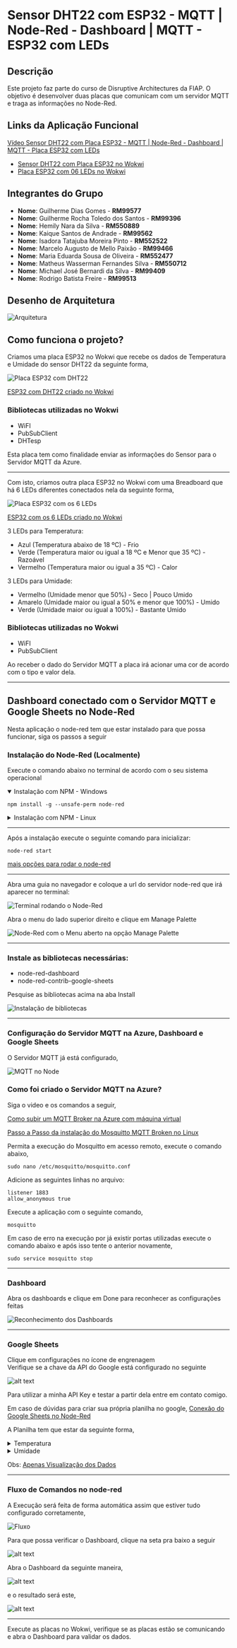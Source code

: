 # Sensor DHT22 com ESP32 - MQTT | Node-Red - Dashboard | MQTT - ESP32 com LEDs

## Descrição
Este projeto faz parte do curso de Disruptive Architectures da FIAP. O objetivo é desenvolver duas placas que comunicam com um servidor MQTT e traga as informações no Node-Red.

## Links da Aplicação Funcional

[Vídeo Sensor DHT22 com Placa ESP32 - MQTT | Node-Red - Dashboard | MQTT - Placa ESP32 com LEDs](https://youtube.com)

- [Sensor DHT22 com Placa ESP32 no Wokwi](https://wokwi.com/projects/412122109943784449)
- [Placa ESP32 com 06 LEDs no Wokwi](https://wokwi.com/projects/412299204852146177)

## Integrantes do Grupo
- **Nome**: Guilherme Dias Gomes - **RM99577** 
- **Nome**: Guilherme Rocha Toledo dos Santos - **RM99396** 
- **Nome**: Hemily Nara da Silva - **RM550889** 
- **Nome**: Kaique Santos de Andrade - **RM99562**
- **Nome**: Isadora Tatajuba Moreira Pinto - **RM552522**
- **Nome**: Marcelo Augusto de Mello Paixão - **RM99466**
- **Nome**: Maria Eduarda Sousa de Oliveira - **RM552477** 
- **Nome**: Matheus Wasserman Fernandes Silva - **RM550712** 
- **Nome**: Michael José Bernardi da Silva - **RM99409** 
- **Nome**: Rodrigo Batista Freire - **RM99513**

## Desenho de Arquitetura

![Arquitetura](desenho_arquitetura_iot.jpg)

## Como funciona o projeto?
Criamos uma placa ESP32 no Wokwi que recebe os dados de Temperatura e Umidade do sensor DHT22 da seguinte forma,

![Placa ESP32 com DHT22](images/image.png)

[ESP32 com DHT22 criado no Wokwi](https://wokwi.com/projects/412122109943784449)

### Bibliotecas utilizadas no Wokwi

- WiFI
- PubSubClient
- DHTesp

Esta placa tem como finalidade enviar as informações do Sensor para o Servidor MQTT da Azure.

---

Com isto, criamos outra placa ESP32 no Wokwi com uma Breadboard que há 6 LEDs diferentes conectados nela da seguinte forma, 

![Placa ESP32 com os 6 LEDs](images/image-1.png)

[ESP32 com os 6 LEDs criado no Wokwi](https://wokwi.com/projects/412299204852146177)

3 LEDs para Temperatura:
- Azul (Temperatura abaixo de 18 ºC) - Frio
- Verde (Temperatura maior ou igual a 18 ºC e Menor que 35 ºC) - Razoável
- Vermelho (Temperatura maior ou igual a 35 ºC) - Calor

3 LEDs para Umidade:
- Vermelho (Umidade menor que 50%) - Seco | Pouco Umido
- Amarelo (Umidade maior ou igual a 50% e menor que 100%) - Umido
- Verde (Umidade maior ou igual a 100%) - Bastante Umido

### Bibliotecas utilizadas no Wokwi

- WiFI
- PubSubClient

Ao receber o dado do Servidor MQTT a placa irá acionar uma cor de acordo com o tipo e valor dela.

---

##  Dashboard conectado com o Servidor MQTT e Google Sheets no Node-Red

Nesta aplicação o node-red tem que estar instalado para que possa funcionar, siga os passos a seguir

### Instalação do Node-Red (Localmente)

Execute o comando abaixo no terminal de acordo com o seu sistema operacional

<details open>
<summary>Instalação com NPM - Windows</summary>

```
npm install -g --unsafe-perm node-red
```
</details>

<details>
<summary>Instalação com NPM - Linux</summary>

```
sudo npm install -g --unsafe-perm node-red
```
</details>

---

Após a instalação execute o seguinte comando para inicializar:
```
node-red start
```

[mais opções para rodar o node-red](https://nodered.org/docs/getting-started/)

---

Abra uma guia no navegador e coloque a url do servidor node-red que irá aparecer no terminal:

![Terminal rodando o Node-Red](images/image-4.png)

Abra o menu do lado superior direito e clique em Manage Palette

![Node-Red com o Menu aberto na opção Manage Palette](images/image-3.png)

---

### Instale as bibliotecas necessárias:

- node-red-dashboard
- node-red-contrib-google-sheets

Pesquise as bibliotecas acima na aba Install

![Instalação de bibliotecas](images/image-5.png)

---

### Configuração do Servidor MQTT na Azure, Dashboard e Google Sheets

O Servidor MQTT já está configurado,

![MQTT no Node](images/image-6.png)

### Como foi criado o Servidor MQTT na Azure?

Siga o video e os comandos a seguir,

[Como subir um MQTT Broker na Azure com máquina virtual](https://youtu.be/8WK06iuX0kA)

[Passo a Passo da instalação do Mosquitto MQTT Broken no Linux](http://www.steves-internet-guide.com/install-mosquitto-linux/)

Permita a execução do Mosquitto em acesso remoto, execute o comando abaixo,

```
sudo nano /etc/mosquitto/mosquitto.conf
```

Adicione as seguintes linhas no arquivo:

```
listener 1883
allow_anonymous true
```

Execute a aplicação com o seguinte comando,

```
mosquitto
```

Em caso de erro na execução por já existir portas utilizadas execute o comando abaixo e após isso tente o anterior novamente,

```
sudo service mosquitto stop
```

---

### Dashboard

Abra os dashboards e clique em Done para reconhecer as configurações feitas

![Reconhecimento dos Dashboards](images/image-8.png)

---

### Google Sheets

Clique em configurações no ícone de engrenagem
<br>
Verifique se a chave da API do Google está configurado no seguinte

![alt text](images/image-9.png)

Para utilizar a minha API Key e testar a partir dela entre em contato comigo.

Em caso de dúvidas para criar sua própria planilha no google,
[Conexão do Google Sheets no Node-Red](https://youtu.be/JKh9qn0fxew)

A Planilha tem que estar da seguinte forma,

<details>
<summary>Temperatura</summary>

![Temperatura](images/temperatura.png)
</details>


<details>
<summary>Umidade</summary>

![Umidade](images/umidade.png)
</details>

Obs: [Apenas Visualização dos Dados](https://docs.google.com/spreadsheets/d/11L64-6b8lClQBAOUwdkERVziib225yAC1vHHEeh9ppo/edit?usp=sharing)

---

### Fluxo de Comandos no node-red

A Execução será feita de forma automática assim que estiver tudo configurado corretamente,

![Fluxo](images/image-2.png)

Para que possa verificar o Dashboard, clique na seta pra baixo a seguir

![alt text](images/image-10.png)

Abra o Dashboard da seguinte maneira,

![alt text](images/image-11.png)

e o resultado será este,

![alt text](images/image-12.png)

---

Execute as placas no Wokwi, verifique se as placas estão se comunicando e abra o Dashboard para validar os dados.
